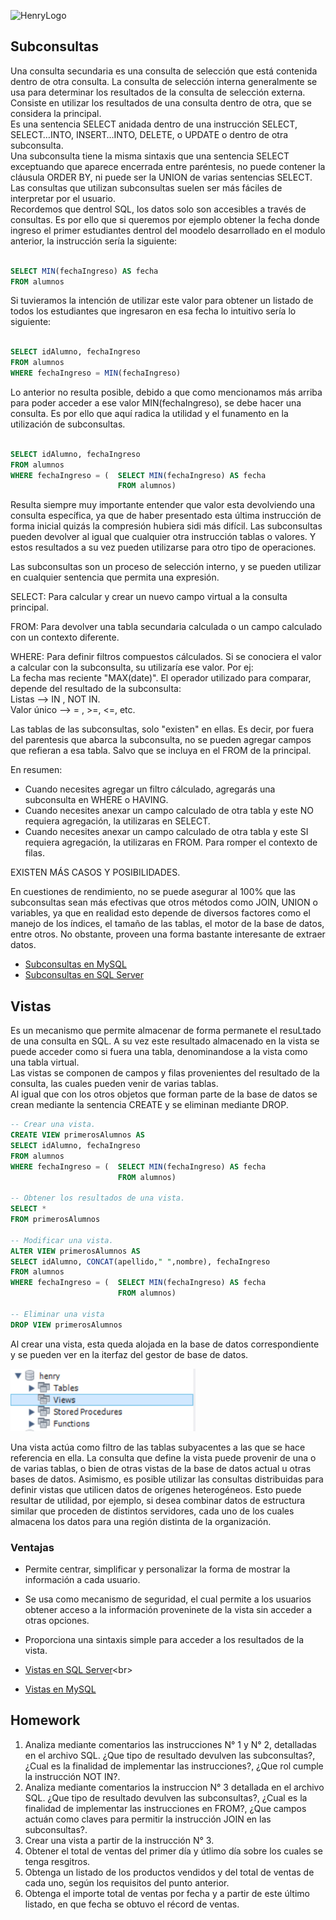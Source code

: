 ![HenryLogo](https://d31uz8lwfmyn8g.cloudfront.net/Assets/logo-henry-white-lg.png)

## Subconsultas

Una consulta secundaria es una consulta de selección que está contenida dentro de otra consulta. La consulta de selección interna generalmente se usa para determinar los resultados de la consulta de selección externa. Consiste en utilizar los resultados de una consulta dentro de otra, que se considera la principal.<br>
Es una sentencia SELECT anidada dentro de una instrucción SELECT, SELECT…INTO, INSERT…INTO, DELETE, o UPDATE o dentro de otra
subconsulta.<br>
Una subconsulta tiene la misma sintaxis que una sentencia SELECT exceptuando que aparece encerrada entre paréntesis, no puede contener la cláusula ORDER BY, ni puede ser la UNION de varias sentencias SELECT.<br>
Las consultas que utilizan subconsultas suelen ser más fáciles de interpretar por el usuario.<br>
Recordemos que dentrol SQL, los datos solo son accesibles a través de consultas. Es por ello que si queremos por ejemplo obtener la fecha donde ingreso el primer estudiantes dentrol del moodelo desarrollado en el modulo anterior, la instrucción sería la siguiente:

```SQL

SELECT MIN(fechaIngreso) AS fecha
FROM alumnos

```
Si tuvieramos la intención de utilizar este valor para obtener un listado de todos los estudiantes que ingresaron en esa fecha lo intuitivo sería lo siguiente:

```SQL

SELECT idAlumno, fechaIngreso
FROM alumnos
WHERE fechaIngreso = MIN(fechaIngreso)

```

Lo anterior no resulta posible, debido a que como mencionamos más arriba para poder acceder a ese valor MIN(fechaIngreso), se debe hacer una consulta. Es por ello que aquí radica la utilidad y el funamento en la utilización de subconsultas.

```SQL

SELECT idAlumno, fechaIngreso
FROM alumnos
WHERE fechaIngreso = (  SELECT MIN(fechaIngreso) AS fecha
                        FROM alumnos)
```

Resulta siempre muy importante entender que valor esta devolviendo una consulta específica, ya que de haber presentado esta última instrucción de forma inicial quizás la compresión hubiera sidi más difícil. Las subconsultas pueden devolver al igual que cualquier otra instrucción tablas o valores. Y estos resultados a su vez pueden utilizarse para otro tipo de operaciones.<br>

Las subconsultas son un proceso de selección interno, y se pueden utilizar en cualquier sentencia que permita una expresión.

SELECT: Para calcular y crear un nuevo campo virtual a la consulta principal.

FROM: Para devolver una tabla secundaria calculada o un campo calculado con un contexto diferente.

WHERE: Para definir filtros compuestos cálculados. Si se conociera el valor a calcular con la subconsulta, su utilizaría ese valor. Por ej:<br>
La fecha mas reciente "MAX(date)". El operador utilizado para comparar, depende del resultado de la subconsulta:<br>
Listas --> IN , NOT IN.<br>
Valor único --> = , >=, <=, etc.<br>

Las tablas de las subconsultas, solo "existen" en ellas. Es decir, por fuera del parentesis que abarca la subconsulta, no se pueden agregar campos que refieran a esa tabla. Salvo que se incluya en el FROM de la principal.

En resumen:<br>
- Cuando necesites agregar un filtro cálculado, agregarás una subconsulta en WHERE o HAVING.<br>
- Cuando necesites anexar un campo calculado de otra tabla y este NO requiera agregación, la utilizaras en SELECT.<br>
- Cuando necesites anexar un campo calculado de otra tabla y este SI requiera agregación, la utilizaras en FROM. Para romper el contexto de filas.<br>

EXISTEN MÁS CASOS Y POSIBILIDADES.

En cuestiones de rendimiento, no se puede asegurar al 100% que las subconsultas sean más efectivas que otros métodos como JOIN, UNION o variables, ya que en realidad esto depende de diversos factores como el manejo de los índices, el tamaño de las tablas, el motor de la base de datos, entre otros. No obstante, proveen una forma bastante interesante de extraer datos.

- [Subconsultas en MySQL](https://dev.mysql.com/doc/refman/8.0/en/subqueries.html)<br>
- [Subconsultas en SQL Server](https://docs.microsoft.com/es-es/sql/relational-databases/performance/subqueries?view=sql-server-ver15)<br>

## Vistas

Es un mecanismo que permite almacenar de forma permanete el resuLtado de una consulta en SQL. A su vez este resultado almacenado en la vista se puede acceder como si fuera una tabla, denominandose a la vista como una tabla virtual. <br>
Las vistas se componen de campos y filas provenientes del resultado de la consulta, las cuales pueden venir de varias tablas.<br>
Al igual que con los otros objetos que forman parte de la base de datos se crean mediante la sentencia CREATE y se eliminan mediante DROP.

```SQL
-- Crear una vista.
CREATE VIEW primerosAlumnos AS
SELECT idAlumno, fechaIngreso
FROM alumnos
WHERE fechaIngreso = (  SELECT MIN(fechaIngreso) AS fecha
                        FROM alumnos)

-- Obtener los resultados de una vista.
SELECT *
FROM primerosAlumnos

-- Modificar una vista.
ALTER VIEW primerosAlumnos AS
SELECT idAlumno, CONCAT(apellido," ",nombre), fechaIngreso
FROM alumnos
WHERE fechaIngreso = (  SELECT MIN(fechaIngreso) AS fecha
                        FROM alumnos)

-- Eliminar una vista
DROP VIEW primerosAlumnos

```
Al crear una vista, esta queda alojada en la base de datos correspondiente y se pueden ver en la iterfaz del gestor de base de datos.

<img src="../_src/assets/vista.PNG"  height="100">

Una vista actúa como filtro de las tablas subyacentes a las que se hace referencia en ella. La consulta que define la vista puede provenir de una o de varias tablas, o bien de otras vistas de la base de datos actual u otras bases de datos. Asimismo, es posible utilizar las consultas distribuidas para definir vistas que utilicen datos de orígenes heterogéneos. Esto puede resultar de utilidad, por ejemplo, si desea combinar datos de estructura similar que proceden de distintos servidores, cada uno de los cuales almacena los datos para una región distinta de la organización.

### Ventajas

- Permite centrar, simplificar y personalizar la forma de mostrar la información a cada usuario.<br>
- Se usa como mecanismo de seguridad, el cual permite a los usuarios obtener acceso a la información proveninete de la vista sin acceder a otras opciones.<br>
- Proporciona una sintaxis simple para acceder a los resultados de la vista.

- [Vistas en SQL Server](https://docs.microsoft.com/es-es/sql/relational-databases/views/views?view=sql-server-ver15#:~:text=Una%20vista%20es%20una%20tabla,en%20una%20base%20de%20datos.)<br>
- [Vistas en MySQL](https://dev.mysql.com/doc/refman/8.0/en/create-view.html)<br>

## Homework

1. Analiza mediante comentarios las instrucciones N° 1 y N° 2, detalladas en el archivo SQL. ¿Que tipo de resultado devulven las subconsultas?, ¿Cual es la finalidad de implementar las instrucciones?, ¿Que rol cumple la instrucción NOT IN?.<br> 
2. Analiza mediante comentarios la instruccion N° 3 detallada en el archivo SQL. ¿Que tipo de resultado devulven las subconsultas?, ¿Cual es la finalidad de implementar las instrucciones en FROM?, ¿Que campos actuán como claves para permitir la instrucción JOIN en las subconsultas?.<br> 
3. Crear una vista a partir de la instrucción N° 3.
4. Obtener el total de ventas del primer día y útlimo día sobre los cuales se tenga resgitros.
5. Obtenga un listado de los productos vendidos y del total de ventas de cada uno, según los requisitos del punto anterior.
6. Obtenga el importe total de ventas por fecha y a partir de este último listado, en que fecha se obtuvo el récord de ventas.


